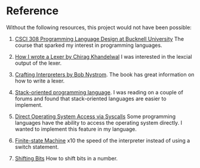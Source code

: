 # Reference

Without the following resources, this project would not have been possible:

1. [CSCI 308 Programming Language Design at Bucknell University](https://coursecatalog.bucknell.edu/search/?P=CSCI%20308) The course that sparked my interest in programming languages.

2. [How I wrote a Lexer by Chirag Khandelwal](https://medium.com/young-coder/how-i-wrote-a-lexer-39f4f79d2980) I was interested in the lexcial output of the lexer.

3. [Crafting Interpreters by Bob Nystrom](https://craftinginterpreters.com/). The book has great information on how to write a lexer.

4. [Stack-oriented programming language](https://en.wikipedia.org/wiki/Stack-oriented_programming_language). I was reading on a couple of forums and found that stack-oriented languages are easier to implement.

5. [Direct Operating System Access via Syscalls](https://www.cs.uaf.edu/2017/fall/cs301/lecture/11_17_syscall.html) Some programming languages have the ability to access the operating system directly. I wanted to implement this feature in my language.

6. [Finite-state Machine](https://en.wikipedia.org/wiki/Finite-state_machine) x10 the speed of the interpreter instead of using a switch statement.

7. [Shifting Bits](http://lars.nocrew.org/forth2012/core/RSHIFT.html) How to shift bits in a number.

